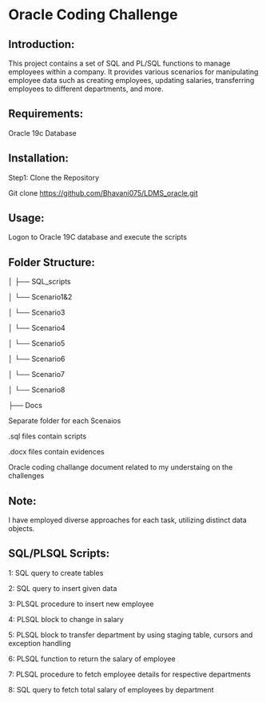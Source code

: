 # Oracle Coding Challenge

## Introduction:

This project contains a set of SQL and PL/SQL functions to manage employees within a company. It provides various
scenarios for manipulating employee data such as creating employees, updating salaries, transferring employees
to different departments, and more.

## Requirements:

Oracle 19c Database

## Installation:

Step1: Clone the Repository

Git clone https://github.com/Bhavani075/LDMS_oracle.git

## Usage:

Logon to Oracle 19C database and execute the scripts

## Folder Structure:

│
├── SQL_scripts

│ └── Scenario1&2

│ └── Scenario3

│ └── Scenario4

│ └── Scenario5

│ └── Scenario6

│ └── Scenario7

│ └── Scenario8

├── Docs

Separate folder for each Scenaios

.sql files contain scripts

.docx files contain evidences 

Oracle coding challange document related to my understaing on the challenges

## Note:

I have employed diverse approaches for each task, utilizing distinct data objects.

## SQL/PLSQL Scripts:

1: SQL query to create tables

2: SQL query to insert given data

3: PLSQL procedure to insert new employee

4: PLSQL block to change in salary

5: PLSQL block to transfer department by using staging table, cursors and exception handling

6: PLSQL function to return the salary of employee

7: PLSQL procedure to fetch employee details for respective departments 

8: SQL query to fetch total salary of employees by department 
